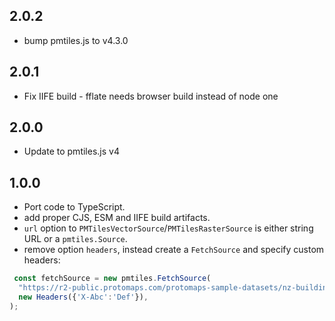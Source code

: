 ## 2.0.2
* bump pmtiles.js to v4.3.0

## 2.0.1
* Fix IIFE build - fflate needs browser build instead of node one

## 2.0.0
* Update to pmtiles.js v4

## 1.0.0

* Port code to TypeScript.
* add proper CJS, ESM and IIFE build artifacts.
* `url` option to `PMTilesVectorSource`/`PMTilesRasterSource` is either string URL or a `pmtiles.Source`.
* remove option `headers`, instead create a `FetchSource` and specify custom headers:

```js
 const fetchSource = new pmtiles.FetchSource(
  "https://r2-public.protomaps.com/protomaps-sample-datasets/nz-buildings-v3.pmtiles",
  new Headers({'X-Abc':'Def'}),
);
```
